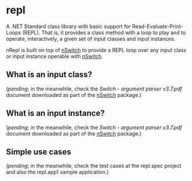 # repl
A .NET Standard class library with basic support for Read-Evaluate-Print-Loops (REPL). That is, it provides a class method with a loop to play and to operate, interactively, a given set of input classes and input instances.

nRepl is built on top of [nSwitch](https://www.nuget.org/packages/nSwitch/) to provide a REPL loop over any input class or input instance operable with [nSwitch](https://www.nuget.org/packages/nSwitch/).

## What is an input class?
(_pending_; in the meanwhile, check the *Switch - argument parser v3.7.pdf* document downloaded as part of the [nSwitch](https://www.nuget.org/packages/nSwitch/) package.)

## What is an input instance?
(_pending_; in the meanwhile, check the *Switch - argument parser v3.7.pdf* document downloaded as part of the [nSwitch](https://www.nuget.org/packages/nSwitch/) package.)

## Simple use cases
(_pending_; in the meanwhile, check the test cases at the repl.spec project and also the repl.app1 sample application.)